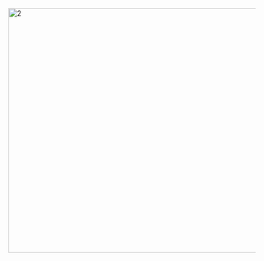 <img width="936" height="498" alt="2" src="https://github.com/user-attachments/assets/de2b9a5e-d7e7-468f-aa95-be5b2aaca894" />
